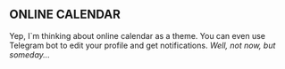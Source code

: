 ## ONLINE CALENDAR 

Yep, I\`m thinking about online calendar as a theme. You can even use Telegram bot to edit your profile and get notifications.
*Well, not now, but someday...*
